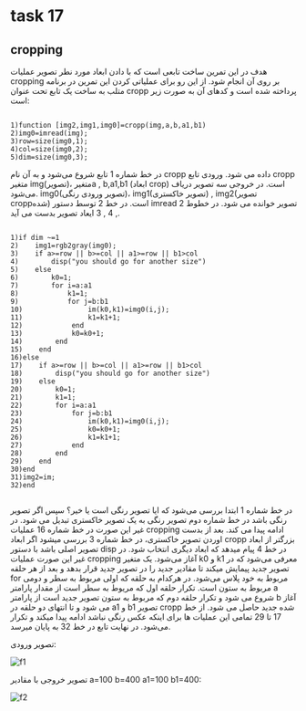 # task 17

## cropping

هدف در این تمرین ساخت تابعی است که با دادن ابعاد مورد نطر تصویر عملیات cropping بر روی آن انجام شود. از این رو برای عملیاتی کردن این تمرین در برنامه متلب به ساخت یک تابع تحت عنوان cropp پرداخته شده است و کدهای آن به صورت زیر است:

```

1)function [img2,img1,img0]=cropp(img,a,b,a1,b1)
2)img0=imread(img);
3)row=size(img0,1);
4)col=size(img0,2);
5)dim=size(img0,3);

```


در خط شماره 1 تابع شروع می‌شود و به آن نام cropp داده می شود. ورودی تابع cropp متغیر img(تصویر)، متغیرa , b,a1,b1 (ابعاد crop) است. در خروجی سه تصویر دریاف می‌شود. img0(تصویر ورودی رنگی)، img1(تصویر خاکستری) , img2(تصویر croppشده) است. در خط 2 توسط دستور imread تصویر خوانده می شود. در خطوط 2 , 4 , 3 ایعاد تصویر بدست می آید.


```

1)if dim ~=1
2)    img1=rgb2gray(img0);
3)    if a>=row || b>=col || a1>=row || b1>col
4)        disp("you should go for another size")
5)    else
6)        k0=1;
7)        for i=a:a1
8)            k1=1;
9)            for j=b:b1
10)                im(k0,k1)=img0(i,j);
11)                k1=k1+1;
12)            end
13)            k0=k0+1;
14)        end
15)    end
16)else
17)    if a>=row || b>=col || a1>=row || b1>col
18)        disp("you should go for another size")
19)    else
20)        k0=1;
21)        k1=1;
22)        for i=a:a1
23)            for j=b:b1
24)                im(k0,k1)=img0(i,j);
25)                k0=k0+1;
26)                k1=k1+1;
27)            end
28)        end
29)    end
30)end
31)img2=im;
32)end


```

در خط شماره 1 ابتدا بررسی می‌شود که ایا تصویر رنگی است یا خیر؟ سپس اگر تصویر رنگی باشد در خط شماره دوم تصویر رنگی به یک تصویر خاکستری تبدیل می شود. در غیر این صورت در خط شماره 16 عملیات cropping ادامه پیدا می کند. بعد از بدست اوردن تصویر خاکستری، در خط شماره 3 بررسی میشود اگر ابعاد cropp بزرگتر از ابعاد تصویر اصلی باشد با دستور disp در خط 4 پیام میدهد که ابعاد دیگری انتخاب شود. در غیر این صورت عملیات cropping آغاز می‌شود. یک متغیر k0 و k1 معرفی می‌شود که در تصویر جدید پیمایش میکند تا مقادیر جدید را در تصویر جدید قرار بدهد و بعد از هر حلقه for مربوط به خود پلاس می‌شود. در هرکدام به حلقه که اولی مربوط به سطر و دومی مربوط به ستون است. تکرار حلقه اول که مریوط به سطر است از مقدار پارامتر a شروع می شود و تکرار حلقه دوم که مربوط به ستون تصویر جدید است از پارامتر b آغاز می شود و تا انتهای دو حلقه در a1 و b1 تصویر cropp شده جدید حاصل می شود. از خط 17 تا 29 تمامی این عملیات ها برای اینکه عکس رنگی نباشد ادامه پیدا میکند و تکرار می‌شود. در نهایت تابع در خط 32  به پایان میرسد.

تصویر ورودی:

![f1](https://user-images.githubusercontent.com/95109502/169590492-6cbd150d-7251-486a-bced-12432050a520.jpg)


تصویر خروجی با مقادیر a=100  b=400  a1=100   b1=400:

![f2](https://user-images.githubusercontent.com/95109502/169590825-809c05dc-ca3c-4a53-b484-1bac7b9ac28c.jpg)

